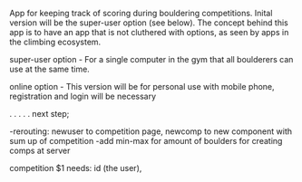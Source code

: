 App for keeping track of scoring during bouldering competitions. Inital version will be the super-user option (see below). The concept behind this app is to have an app that is not cluthered with options, as seen by apps in the climbing ecosystem.

super-user option - For a single computer in the gym that all boulderers can use at the same time.

online option - This version will be for personal use with mobile phone, registration and login will be necessary

.
.
.
.
.
next step;

-rerouting: newuser to competition page, newcomp to new component with sum up of competition
-add min-max for amount of boulders for creating comps at server


competition $1 needs:  id (the user),